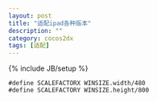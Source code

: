 ```yaml
---
layout: post
title: "适配ipad各种版本"
description: ""
category: cocos2dx
tags: [适配]
---
```

{% include JB/setup %}


    #define SCALEFACTORX WINSIZE.width/480
    #define SCALEFACTORY WINSIZE.height/800



